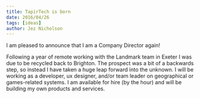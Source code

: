 ```yaml
---
title: TapirTech is born
date: 2016/04/26
tags: [ideas]
author: Jez Nicholson
---
```

I am pleased to announce that I am a Company Director again!

Following a year of remote working with the Landmark team in Exeter I was due to be recycled back to Brighton. The prospect was a bit of a backwards step, so instead I have taken a huge leap forward into the unknown. I will be working as a developer, ux designer, and/or team leader on geographical or games-related systems. I am available for hire (by the hour) and will be building my own products and services.
